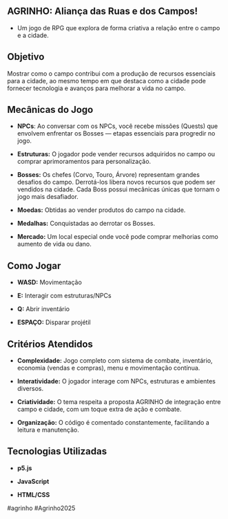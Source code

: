 ## **AGRINHO: Aliança das Ruas e dos Campos!**

- Um jogo de RPG que explora de forma criativa a relação entre o campo e a cidade.

## **Objetivo**
Mostrar como o campo contribui com a produção de recursos essenciais para a cidade, ao mesmo tempo em que destaca como a cidade pode fornecer tecnologia e avanços para melhorar a vida no campo.

## **Mecânicas do Jogo**
- **NPCs**: Ao conversar com os NPCs, você recebe missões (Quests) que envolvem enfrentar os Bosses — etapas essenciais para progredir no jogo.

- **Estruturas:** O jogador pode vender recursos adquiridos no campo ou comprar aprimoramentos para personalização.

- **Bosses:** Os chefes (Corvo, Touro, Árvore) representam grandes desafios do campo. Derrotá-los libera novos recursos que podem ser vendidos na cidade. Cada Boss possui mecânicas únicas que tornam o jogo mais desafiador.

- **Moedas:** Obtidas ao vender produtos do campo na cidade.

- **Medalhas:** Conquistadas ao derrotar os Bosses.

- **Mercado:** Um local especial onde você pode comprar melhorias como aumento de vida ou dano.

## **Como Jogar**

- **WASD:** Movimentação

- **E:** Interagir com estruturas/NPCs

- **Q:** Abrir inventário

- **ESPAÇO:** Disparar projétil

## **Critérios Atendidos**
- **Complexidade:** Jogo completo com sistema de combate, inventário, economia (vendas e compras), menu e movimentação contínua.

- **Interatividade:** O jogador interage com NPCs, estruturas e ambientes diversos.

- **Criatividade:** O tema respeita a proposta AGRINHO de integração entre campo e cidade, com um toque extra de ação e combate.

- **Organização:** O código é comentado constantemente, facilitando a leitura e manutenção.

## **Tecnologias Utilizadas**

- **p5.js**

- **JavaScript**

- **HTML/CSS**

#agrinho
#Agrinho2025

